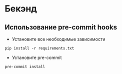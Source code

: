 # Бекэнд

## Использование pre-commit hooks
- Установите все необходимые зависимости
```
pip install -r requirements.txt
```
- Установите pre-commit
```
pre-commit install
```
